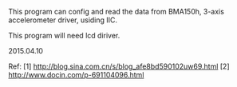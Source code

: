 This program can config and read the data from BMA150h, 3-axis accelerometer driver, usiding IIC.

This program will need lcd diriver.

2015.04.10

Ref:
[1] http://blog.sina.com.cn/s/blog_afe8bd590102uw69.html
[2] http://www.docin.com/p-691104096.html